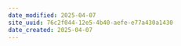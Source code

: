 ```yaml
---
date_modified: 2025-04-07
site_uuid: 76c2f044-12e5-4b40-aefe-e77a430a1430
date_created: 2025-04-07
---
```


